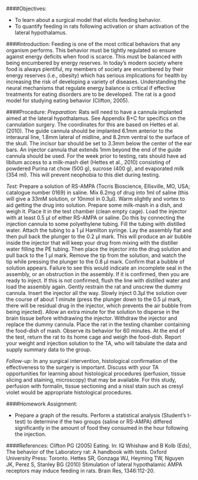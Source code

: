 ####Objectives:
*	To learn about a surgical model that elicits feeding behavior.
*	To quantify feeding in rats following activation or sham activation of the lateral hypothalamus.

####Introduction:
Feeding is one of the most critical behaviors that any organism performs.  This behavior must be tightly regulated so ensure against energy deficits when food is scarce.  This must be balanced with being encumbered by energy reserves.  In today’s modern society where food is always plentiful, my members of society are encumbered by their energy reserves (i.e., obesity) which has serious implications for health by increasing the risk of developing a variety of diseases.  Understanding the neural mechanisms that regulate energy balance is critical if effective treatments for eating disorders are to be developed.  The rat is a good model for studying eating behavior (Clifton, 2005).

####Procedure:
*Preparation:*
Rats will need to have a cannula implanted aimed at the lateral hypothalamus.  See Appendix B+C for specifics on the cannulation surgery.  The coordinates for this are based on Hettes et al. (2010).  The guide cannula should be implanted 6.1mm anterior to the interaural line, 1.8mm lateral of midline, and 8.2mm ventral to the surface of the skull. The incisor bar should be set to 3.3mm below the center of the ear bars.  An injector cannula that extends 1mm beyond the end of the guide cannula should be used.
For the week prior to testing, rats should have ad libitum access to a milk-mash diet (Hettes et al., 2010) consisting of powdered Purina rat chow (500 g), sucrose (400 g), and evaporated milk (354 ml).  This will prevent neophobia to this diet during testing.

*Test:*
Prepare a solution of RS-AMPA (Tocris Bioscience, Ellisville, MO, USA; catalogue number 0169) in saline.  Mix 6.2mg of drug into 1ml of saline (this will give a 33mM solution, or 10nmol in 0.3µl).  Warm slightly and vortex to aid getting the drug into solution.
Prepare some milk-mash in a dish, and weigh it.  Place it in the test chamber (clean empty cage).
Load the injector with at least 0.5 µl of either RS-AMPA or saline.  Do this by connecting the injection cannula to some polyethylene tubing.  Fill the tubing with distilled water.  Attach the tubing to a 1 µl Hamilton syringe.  Lay the assembly flat and then pull back the plunger to the 0.2 µl mark.  This will produce an air bubble inside the injector that will keep your drug from mixing with the distiller water filling the PE tubing.  Then place the injector into the drug solution and pull back to the 1 µl mark.  Remove the tip from the solution, and watch the tip while pressing the plunger to the 0.8 µl mark.  Confirm that a bubble of solution appears.  Failure to see this would indicate an incomplete seal in the assembly, or an obstruction in the assembly.  If it is confirmed, then you are ready to inject.  If this is not confirmed, flush the line with distilled water and load the assembly again.
Gently restrain the rat and unscrew the dummy cannula.  Insert the injector all the way.  Slowly inject 0.3µl the solution over the course of about 1 minute (press the plunger down to the 0.5 µl mark, there will be residual drug in the injector, which prevents the air bubble from being injected).  Allow an extra minute for the solution to disperse in the brain tissue before withdrawing the injector.  Withdraw the injector and replace the dummy cannula.  Place the rat in the testing chamber containing the food-dish of mash.  Observe its behavior for 60 minutes. At the end of the test, return the rat to its home cage and weigh the food-dish.  Report your weight and injection solution to the TA, who will tabulate the data and supply summary data to the group.

*Follow-up:*
In any surgical intervention, histological confirmation of the effectiveness to the surgery is important.  Discuss with your TA opportunities for learning about histological procedures (perfusion, tissue slicing and staining, microscopy) that may be available.  For this study, perfusion with formalin, tissue sectioning and a nissl stain such as cresyl violet would be appropriate histological procedures.

####Homework Assignment:
* Prepare a graph of the results.  Perform a statistical analysis (Student’s t-test) to determine if the two groups (saline or RS-AMPA) differed significantly in the amount of food they consumed in the hour following the injection.

####References:
Clifton PG (2005) Eating. In: IQ Whishaw and B Kolb (Eds), The behavior of the Laboratory rat: A handbook with tests. Oxford University Press: Toronto.
Hettes SR, Gonzaga WJ, Heyming TW, Nguyen JK, Perez S, Stanley BG (2010) Stimulation of lateral hypothalamic AMPA receptors may induce feeding in rats. Brain Res, 1346:112-20.

